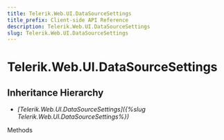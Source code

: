 ```yaml
---
title: Telerik.Web.UI.DataSourceSettings
title_prefix: Client-side API Reference
description: Telerik.Web.UI.DataSourceSettings
slug: Telerik.Web.UI.DataSourceSettings
---
```


# Telerik.Web.UI.DataSourceSettings  

## Inheritance Hierarchy

* *[Telerik.Web.UI.DataSourceSettings]({%slug Telerik.Web.UI.DataSourceSettings%})*


Methods



